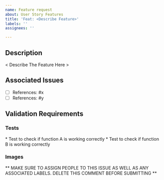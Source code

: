 ```yaml
---
name: Feature request
about: User Story Features
title: 'Feat: <Describe Feature>'
labels: ''
assignees: ''

---
```


## Description

< Describe The Feature Here >

## Associated Issues

- [ ] References: #x
- [ ] References: #y

## Validation Requirements

### Tests
<List Any Tests that were implimented via bullets>
* Test to check if function A is working correctly
* Test to check if function B is working correctly

### Images


** MAKE SURE TO ASSIGN PEOPLE TO THIS ISSUE AS WELL AS ANY ASSOCIATED LABELS. DELETE THIS COMMENT BEFORE SUBMITTING **
